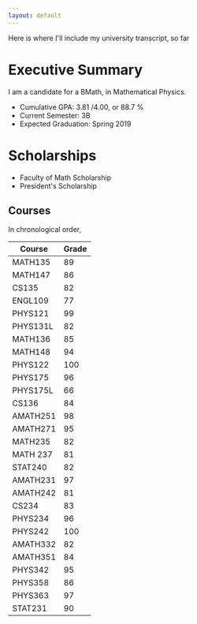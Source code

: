 ```yaml
---
layout: default
---
```

Here is where I'll include my university transcript, so far

# Executive Summary
I am a candidate for a BMath, in Mathematical Physics. 

- Cumulative GPA: 3.81 /4.00, or 88.7 %
- Current Semester: 3B
- Expected Graduation: Spring 2019

# Scholarships
- Faculty of Math Scholarship
- President's Scholarship

## Courses
In chronological order,


| Course  | Grade  |
|---|---|
| MATH135   | 89  |
| MATH147   | 86  |
| CS135     | 82  |
| ENGL109   | 77  |
| PHYS121   | 99  |
| PHYS131L  | 82  |
| MATH136   | 85  |
| MATH148   | 94  |
| PHYS122   | 100 |
| PHYS175   | 96  |
| PHYS175L  | 66  |
| CS136     | 84  |
| AMATH251  | 98  |
| AMATH271  | 95  |
| MATH235   | 82  |
| MATH 237  | 81  |
| STAT240   | 82  |
| AMATH231  | 97  |
| AMATH242  | 81  |
| CS234     | 83  |
| PHYS234   | 96  |
| PHYS242   | 100 |
| AMATH332  | 82  |
| AMATH351  | 84  |
| PHYS342   | 95  |
| PHYS358   | 86  |
| PHYS363   | 97  |
| STAT231   | 90  |




